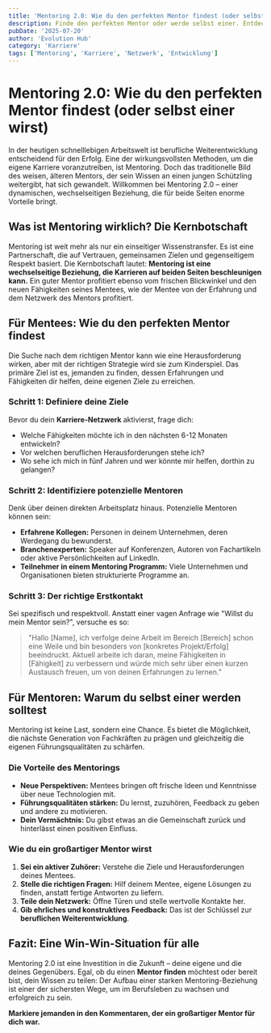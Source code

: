 ```yaml
---
title: 'Mentoring 2.0: Wie du den perfekten Mentor findest (oder selbst einer wirst).'
description: Finde den perfekten Mentor oder werde selbst einer. Entdecke Strategien für eine erfolgreiche Mentoring-Beziehung, die deine Karriere beflügelt.
pubDate: '2025-07-20'
author: 'Evolution Hub'
category: 'Karriere'
tags: ['Mentoring', 'Karriere', 'Netzwerk', 'Entwicklung']
---
```


# Mentoring 2.0: Wie du den perfekten Mentor findest (oder selbst einer wirst)

In der heutigen schnelllebigen Arbeitswelt ist berufliche Weiterentwicklung entscheidend für den Erfolg. Eine der wirkungsvollsten Methoden, um die eigene Karriere voranzutreiben, ist Mentoring. Doch das traditionelle Bild des weisen, älteren Mentors, der sein Wissen an einen jungen Schützling weitergibt, hat sich gewandelt. Willkommen bei Mentoring 2.0 – einer dynamischen, wechselseitigen Beziehung, die für beide Seiten enorme Vorteile bringt.

## Was ist Mentoring wirklich? Die Kernbotschaft

Mentoring ist weit mehr als nur ein einseitiger Wissenstransfer. Es ist eine Partnerschaft, die auf Vertrauen, gemeinsamen Zielen und gegenseitigem Respekt basiert. Die Kernbotschaft lautet: **Mentoring ist eine wechselseitige Beziehung, die Karrieren auf beiden Seiten beschleunigen kann.** Ein guter Mentor profitiert ebenso vom frischen Blickwinkel und den neuen Fähigkeiten seines Mentees, wie der Mentee von der Erfahrung und dem Netzwerk des Mentors profitiert.

## Für Mentees: Wie du den perfekten Mentor findest

Die Suche nach dem richtigen Mentor kann wie eine Herausforderung wirken, aber mit der richtigen Strategie wird sie zum Kinderspiel. Das primäre Ziel ist es, jemanden zu finden, dessen Erfahrungen und Fähigkeiten dir helfen, deine eigenen Ziele zu erreichen.

### Schritt 1: Definiere deine Ziele

Bevor du dein **Karriere-Netzwerk** aktivierst, frage dich:

* Welche Fähigkeiten möchte ich in den nächsten 6-12 Monaten entwickeln?
* Vor welchen beruflichen Herausforderungen stehe ich?
* Wo sehe ich mich in fünf Jahren und wer könnte mir helfen, dorthin zu gelangen?

### Schritt 2: Identifiziere potenzielle Mentoren

Denk über deinen direkten Arbeitsplatz hinaus. Potenzielle Mentoren können sein:

* **Erfahrene Kollegen:** Personen in deinem Unternehmen, deren Werdegang du bewunderst.
* **Branchenexperten:** Speaker auf Konferenzen, Autoren von Fachartikeln oder aktive Persönlichkeiten auf LinkedIn.
* **Teilnehmer in einem Mentoring Programm:** Viele Unternehmen und Organisationen bieten strukturierte Programme an.

### Schritt 3: Der richtige Erstkontakt

Sei spezifisch und respektvoll. Anstatt einer vagen Anfrage wie "Willst du mein Mentor sein?", versuche es so:

> "Hallo [Name], ich verfolge deine Arbeit im Bereich [Bereich] schon eine Weile und bin besonders von [konkretes Projekt/Erfolg] beeindruckt. Aktuell arbeite ich daran, meine Fähigkeiten in [Fähigkeit] zu verbessern und würde mich sehr über einen kurzen Austausch freuen, um von deinen Erfahrungen zu lernen."

## Für Mentoren: Warum du selbst einer werden solltest

Mentoring ist keine Last, sondern eine Chance. Es bietet die Möglichkeit, die nächste Generation von Fachkräften zu prägen und gleichzeitig die eigenen Führungsqualitäten zu schärfen.

### Die Vorteile des Mentorings

* **Neue Perspektiven:** Mentees bringen oft frische Ideen und Kenntnisse über neue Technologien mit.
* **Führungsqualitäten stärken:** Du lernst, zuzuhören, Feedback zu geben und andere zu motivieren.
* **Dein Vermächtnis:** Du gibst etwas an die Gemeinschaft zurück und hinterlässt einen positiven Einfluss.

### Wie du ein großartiger Mentor wirst

1. **Sei ein aktiver Zuhörer:** Verstehe die Ziele und Herausforderungen deines Mentees.
2. **Stelle die richtigen Fragen:** Hilf deinem Mentee, eigene Lösungen zu finden, anstatt fertige Antworten zu liefern.
3. **Teile dein Netzwerk:** Öffne Türen und stelle wertvolle Kontakte her.
4. **Gib ehrliches und konstruktives Feedback:** Das ist der Schlüssel zur **beruflichen Weiterentwicklung**.

## Fazit: Eine Win-Win-Situation für alle

Mentoring 2.0 ist eine Investition in die Zukunft – deine eigene und die deines Gegenübers. Egal, ob du einen **Mentor finden** möchtest oder bereit bist, dein Wissen zu teilen: Der Aufbau einer starken Mentoring-Beziehung ist einer der sichersten Wege, um im Berufsleben zu wachsen und erfolgreich zu sein.

**Markiere jemanden in den Kommentaren, der ein großartiger Mentor für dich war.**

